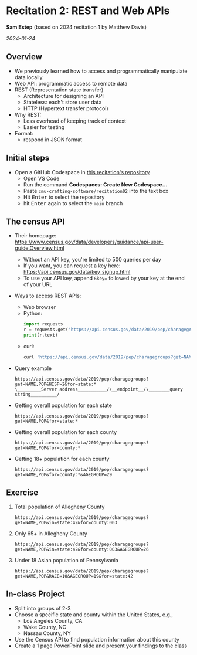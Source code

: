 # Recitation 2: REST and Web APIs

**Sam Estep** (based on 2024 recitation 1 by Matthew Davis)

_2024-01-24_

## Overview

- We previously learned how to access and programmatically manipulate data locally.
- Web API: programmatic access to remote data
- REST (Representation state transfer)
  - Architecture for designing an API
  - Stateless: each't store user data
  - HTTP (Hypertext transfer protocol)
- Why REST:
  - Less overhead of keeping track of context
  - Easier for testing
- Format:
  - respond in JSON format

## Initial steps

- Open a GitHub Codespace in [this recitation's repository](https://github.com/cmu-crafting-software/recitation02)
  - Open VS Code
  - Run the command **Codespaces: Create New Codespace...**
  - Paste `cmu-crafting-software/recitation02` into the text box
  - Hit <kbd>Enter</kbd> to select the repository
  - hit <kbd>Enter</kbd> again to select the `main` branch

## The census API

- Their homepage: <https://www.census.gov/data/developers/guidance/api-user-guide.Overview.html>
  - Without an API key, you're limited to 500 queries per day
  - If you want, you can request a key here: <https://api.census.gov/data/key_signup.html>
  - To use your API key, append `&key=` followed by your key at the end of your URL
- Ways to access REST APIs:
  - Web browser
  - Python:
    ```python
    import requests
    r = requests.get('https://api.census.gov/data/2019/pep/charagegroups?get=NAME,POP&for=state:*')
    print(r.text)
    ```
  - curl:
    ```sh
    curl 'https://api.census.gov/data/2019/pep/charagegroups?get=NAME,POP&for=state:*'
    ```
- Query example
  ```
  https://api.census.gov/data/2019/pep/charagegroups?get=NAME,POP&HISP=2&for=state:*
  \_________Server address___________/\__endpoint__/\________query string__________/
  ```
- Getting overall population for each state

  ```
  https://api.census.gov/data/2019/pep/charagegroups?get=NAME,POP&for=state:*
  ```

- Getting overall population for each county

  ```
  https://api.census.gov/data/2019/pep/charagegroups?get=NAME,POP&for=county:*
  ```

- Getting 18+ population for each county
  ```
  https://api.census.gov/data/2019/pep/charagegroups?get=NAME,POP&for=county:*&AGEGROUP=29
  ```

## Exercise

1. Total population of Allegheny County

   ```
   https://api.census.gov/data/2019/pep/charagegroups?get=NAME,POP&in=state:42&for=county:003
   ```

2. Only 65+ in Allegheny County

   ```
   https://api.census.gov/data/2019/pep/charagegroups?get=NAME,POP&in=state:42&for=county:003&AGEGROUP=26

   ```

3. Under 18 Asian population of Pennsylvania
   ```
   https://api.census.gov/data/2019/pep/charagegroups?get=NAME,POP&RACE=10&AGEGROUP=19&for=state:42
   ```

## In-class Project

- Split into groups of 2-3
- Choose a specific state and county within the United States, e.g.,
  - Los Angeles County, CA
  - Wake County, NC
  - Nassau County, NY
- Use the Census API to find population information about this county
- Create a 1 page PowerPoint slide and present your findings to the class
